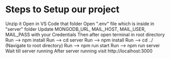 # Steps to Setup our project

Unzip it
Open in VS Code that folder
Open ".env" file which is inside in "server" folder
Update MONGODB_URL, MAIL_HOST, MAIL_USER, MAIL_PASS with your Credentials
Then after open terminal in root directory
Run --> npm install
Run --> cd server
Run --> npm install
Run --> cd ../ (Navigate to root directory)
Run --> npm run start
Run --> npm run server
Wait till server running
After server running visit http://localhost:3000
